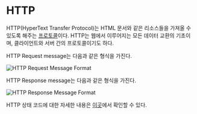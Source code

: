 # HTTP

HTTP(HyperText Transfer Protocol)는 HTML 문서와 같은 리소스들을 가져올 수 있도록 해주는 [프로토콜](../00-Terminology/01-용어.md#프로토콜(Protocol))이다. HTTP는 웹에서 이루어지는 모든 데이터 교환의 기초이며, 클라이언트와 서버 간의 프로토콜이기도 하다.

HTTP Request message는 다음과 같은 형식을 가진다.

![HTTP Request Message Format](https://user-images.githubusercontent.com/95019875/176104240-f4a20a63-e3f5-4f72-b91b-4e7ac8d2a96b.png)

HTTP Response message는 다음과 같은 형식을 가진다.

![HTTP Response Message Format](https://user-images.githubusercontent.com/95019875/176104273-328a648a-7db1-470e-9c05-82b41879a9f5.png)

HTTP 상태 코드에 대한 자세한 내용은 [이곳](./HTTP-상태-코드.md)에서 확인할 수 있다.
